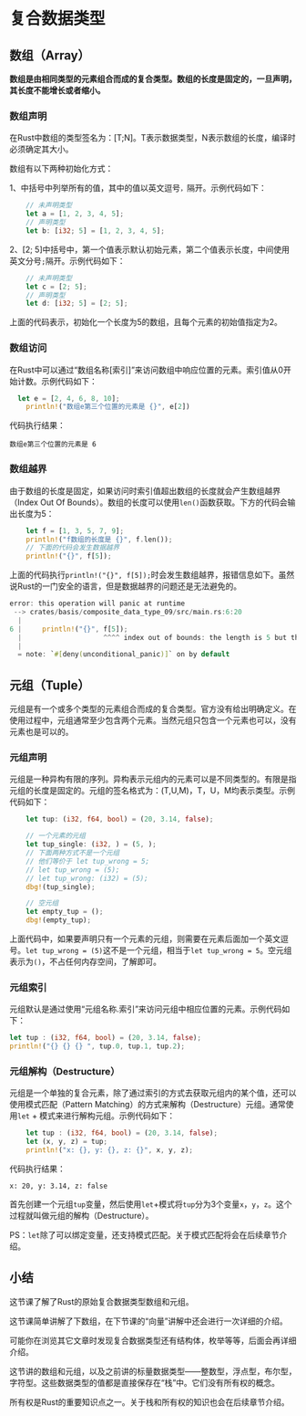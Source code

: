 # 复合数据类型

## 数组（Array）

**数组是由相同类型的元素组合而成的复合类型。数组的长度是固定的，一旦声明，其长度不能增长或者缩小。**

### 数组声明

在Rust中数组的类型签名为：[T;N]。T表示数据类型，N表示数组的长度，编译时必须确定其大小。

数组有以下两种初始化方式：

1、中括号中列举所有的值，其中的值以英文逗号`，`隔开。示例代码如下：

```rust
    // 未声明类型
    let a = [1, 2, 3, 4, 5];
    // 声明类型
    let b: [i32; 5] = [1, 2, 3, 4, 5];
```

2、[2; 5]中括号中，第一个值表示默认初始元素，第二个值表示长度，中间使用英文分号`;`隔开。示例代码如下：

```rust
    // 未声明类型
    let c = [2; 5];
    // 声明类型
    let d: [i32; 5] = [2; 5];
```

上面的代码表示，初始化一个长度为5的数组，且每个元素的初始值指定为2。

### 数组访问

在Rust中可以通过“数组名称[索引]”来访问数组中响应位置的元素。索引值从0开始计数。示例代码如下：

```rust
  let e = [2, 4, 6, 8, 10];
    println!("数组e第三个位置的元素是 {}", e[2])
```

代码执行结果：

```
数组e第三个位置的元素是 6
```

### 数组越界

由于数组的长度是固定，如果访问时索引值超出数组的长度就会产生数组越界（Index Out Of Bounds）。数组的长度可以使用`len()`函数获取。下方的代码会输出长度为5：

```rust
    let f = [1, 3, 5, 7, 9];
    println!("f数组的长度是 {}", f.len());
    // 下面的代码会发生数据越界
    println!("{}", f[5]);
```

上面的代码执行`println!("{}", f[5]);`时会发生数组越界，报错信息如下。虽然说Rust的一门安全的语言，但是数据越界的问题还是无法避免的。

```rust
error: this operation will panic at runtime
 --> crates/basis/composite_data_type_09/src/main.rs:6:20
  |
6 |     println!("{}", f[5]);
  |                    ^^^^ index out of bounds: the length is 5 but the index is 5
  |
  = note: `#[deny(unconditional_panic)]` on by default

```

## 元组（Tuple）

元组是有一个或多个类型的元素组合而成的复合类型。官方没有给出明确定义。在使用过程中，元组通常至少包含两个元素。当然元组只包含一个元素也可以，没有元素也是可以的。

### 元组声明

元组是一种异构有限的序列。异构表示元组内的元素可以是不同类型的。有限是指元组的长度是固定的。元组的签名格式为：(T,U,M)，T，U，M均表示类型。示例代码如下：

```rust
    let tup: (i32, f64, bool) = (20, 3.14, false);  

    // 一个元素的元组
    let tup_single: (i32, ) = (5, );
    // 下面两种方式不是一个元组
    // 他们等价于 let tup_wrong = 5;
    // let tup_wrong = (5);
    // let tup_wrong: (i32) = (5);
    dbg!(tup_single);

    // 空元组
    let empty_tup = ();
    dbg!(empty_tup);
```

上面代码中，如果要声明只有一个元素的元组，则需要在元素后面加一个英文逗号。`let tup_wrong = (5)`这不是一个元组，相当于`let tup_wrong = 5`。空元组表示为`()`，不占任何内存空间，了解即可。

### 元组索引

元组默认是通过使用“元组名称.索引”来访问元组中相应位置的元素。示例代码如下：

```rust
let tup : (i32, f64, bool) = (20, 3.14, false);
println!("{} {} {} ", tup.0, tup.1, tup.2);
```

### 元组解构（Destructure）

元组是一个单独的复合元素，除了通过索引的方式去获取元组内的某个值，还可以使用模式匹配（Pattern Matching）的方式来解构（Destructure）元组。通常使用`let` + 模式来进行解构元组。示例代码如下：

```rust
    let tup : (i32, f64, bool) = (20, 3.14, false);
    let (x, y, z) = tup;
    println!("x: {}, y: {}, z: {}", x, y, z);
```

代码执行结果：

```
x: 20, y: 3.14, z: false
```

首先创建一个元组`tup`变量，然后使用`let`+模式将`tup`分为3个变量`x`，`y`，`z`。这个过程就叫做元组的解构（Destructure）。

PS：`let`除了可以绑定变量，还支持模式匹配。关于模式匹配将会在后续章节介绍。

## 小结

这节课了解了Rust的原始复合数据类型数组和元组。

这节课简单讲解了下数组，在下节课的“向量”讲解中还会进行一次详细的介绍。

可能你在浏览其它文章时发现复合数据类型还有结构体，枚举等等，后面会再详细介绍。

这节讲的数组和元组，以及之前讲的标量数据类型——整数型，浮点型，布尔型，字符型。这些数据类型的值都是直接保存在“栈”中。它们没有所有权的概念。

所有权是Rust的重要知识点之一。关于栈和所有权的知识也会在后续章节介绍。
